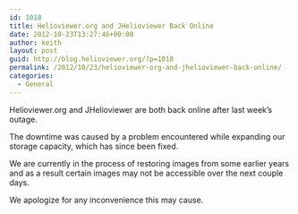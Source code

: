 ```yaml
---
id: 1018
title: Helioviewer.org and JHelioviewer Back Online
date: 2012-10-23T13:27:46+00:00
author: keith
layout: post
guid: http://blog.helioviewer.org/?p=1018
permalink: /2012/10/23/helioviewer-org-and-jhelioviewer-back-online/
categories:
  - General
---
```

Helioviewer.org and JHelioviewer are both back online after last week&#8217;s outage.

The downtime was caused by a problem encountered while expanding our storage capacity, which has since been fixed.

We are currently in the process of restoring images from some earlier years and as a result certain images may not be accessible over the next couple days.

We apologize for any inconvenience this may cause.

